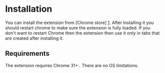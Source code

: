 # Installation

You can install the extension from [Chrome store] [1]. After installing it you
should restart chrome to make sure the extension is fully loaded. If you don't
want to restart Chrome then the extension then use it only in tabs that are
created after installing it.

## Requirements

The extension requires Chrome 31+ . There are no OS limitations. 

 [1]: https://chrome.google.com/webstore/detail/web-scraper/jnhgnonknehpejjnehehllkliplmbmhn  "Install web scraper from Chrome store"